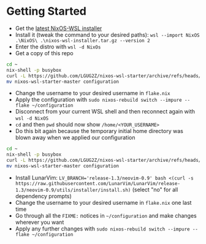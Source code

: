 # Getting Started

* Get the [latest NixOS-WSL installer](https://github.com/nix-community/NixOS-WSL/actions/runs/6159516082)
* Install it (tweak the command to your desired paths): `wsl --import NixOS .\NixOS\ .\nixos-wsl-installer.tar.gz --version 2`
* Enter the distro with `wsl -d NixOs`
* Get a copy of this repo
```bash
cd ~
nix-shell -p busybox
curl -L https://github.com/LGUG2Z/nixos-wsl-starter/archive/refs/heads/master.zip | unzip -
mv nixos-wsl-starter-master configuration
```
* Change the username to your desired username in `flake.nix`
* Apply the configuration with `sudo nixos-rebuild switch --impure --flake ~/configuration`
* Disconnect from your current WSL shell and then reconnect again with `wsl -d NixOS`
* `cd` and then `pwd` should now show `/home/<YOUR_USERNAME>`
* Do this bit again because the temporary initial home directory was blown away when we applied our configuration
```bash
cd ~
nix-shell -p busybox
curl -L https://github.com/LGUG2Z/nixos-wsl-starter/archive/refs/heads/master.zip | unzip -
mv nixos-wsl-starter-master configuration
```
* Install LunarVim: `LV_BRANCH='release-1.3/neovim-0.9' bash <(curl -s https://raw.githubusercontent.com/LunarVim/LunarVim/release-1.3/neovim-0.9/utils/installer/install.sh)` (select "no" for all dependency prompts)
* Change the username to your desired username in `flake.nix` one last time
* Go through all the `FIXME:` notices in `~/configuration` and make changes wherever you want
* Apply any further changes with `sudo nixos-rebuild switch --impure --flake ~/configuration`
